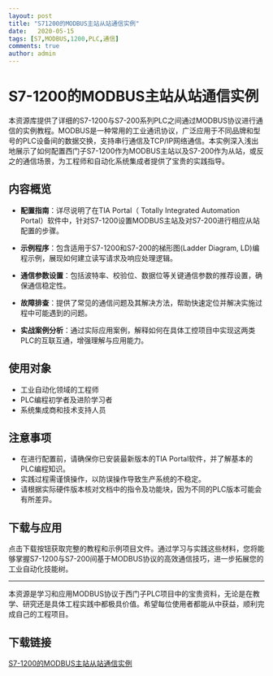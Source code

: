 ```yaml
---
layout: post
title: "S71200的MODBUS主站从站通信实例"
date:   2020-05-15
tags: [S7,MODBUS,1200,PLC,通信]
comments: true
author: admin
---
```

# S7-1200的MODBUS主站从站通信实例

本资源库提供了详细的S7-1200与S7-200系列PLC之间通过MODBUS协议进行通信的实例教程。MODBUS是一种常用的工业通讯协议，广泛应用于不同品牌和型号的PLC设备间的数据交换，支持串行通信及TCP/IP网络通信。本实例深入浅出地展示了如何配置西门子S7-1200作为MODBUS主站以及S7-200作为从站，或反之的通信场景，为工程师和自动化系统集成者提供了宝贵的实践指导。

## 内容概览

- **配置指南**：详尽说明了在TIA Portal（ Totally Integrated Automation Portal）软件中，针对S7-1200设置MODBUS主站及对S7-200进行相应从站配置的步骤。
  
- **示例程序**：包含适用于S7-1200和S7-200的梯形图(Ladder Diagram, LD)编程示例，展现如何建立读写请求及响应处理逻辑。
  
- **通信参数设置**：包括波特率、校验位、数据位等关键通信参数的推荐设置，确保通信稳定性。
  
- **故障排查**：提供了常见的通信问题及其解决方法，帮助快速定位并解决实施过程中可能遇到的问题。

- **实战案例分析**：通过实际应用案例，解释如何在具体工控项目中实现这两类PLC的互联互通，增强理解与应用能力。

## 使用对象

- 工业自动化领域的工程师
- PLC编程初学者及进阶学习者
- 系统集成商和技术支持人员

## 注意事项

- 在进行配置前，请确保你已安装最新版本的TIA Portal软件，并了解基本的PLC编程知识。
- 实践过程需谨慎操作，以防误操作导致生产系统的不稳定。
- 请根据实际硬件版本核对文档中的指令及功能块，因为不同的PLC版本可能会有所差异。

## 下载与应用

点击下载按钮获取完整的教程和示例项目文件。通过学习与实践这些材料，您将能够掌握S7-1200与S7-200间基于MODBUS协议的高效通信技巧，进一步拓展您的工业自动化技能树。

---

本资源是学习和应用MODBUS协议于西门子PLC项目中的宝贵资料，无论是在教学、研究还是具体工程实践中都极具价值。希望每位使用者都能从中获益，顺利完成自己的工程项目。

## 下载链接

[S7-1200的MODBUS主站从站通信实例](https://pan.quark.cn/s/cd32884067a4)
